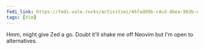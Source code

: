 ```yaml
---
fedi_link: https://fedi.vale.rocks/activities/46fadd9b-c4cd-4bea-903b-e6546cb068a1
tags: [Vim]
---
```


Hmm, might give Zed a go. Doubt it'll shake me off Neovim but I'm open to alternatives.
